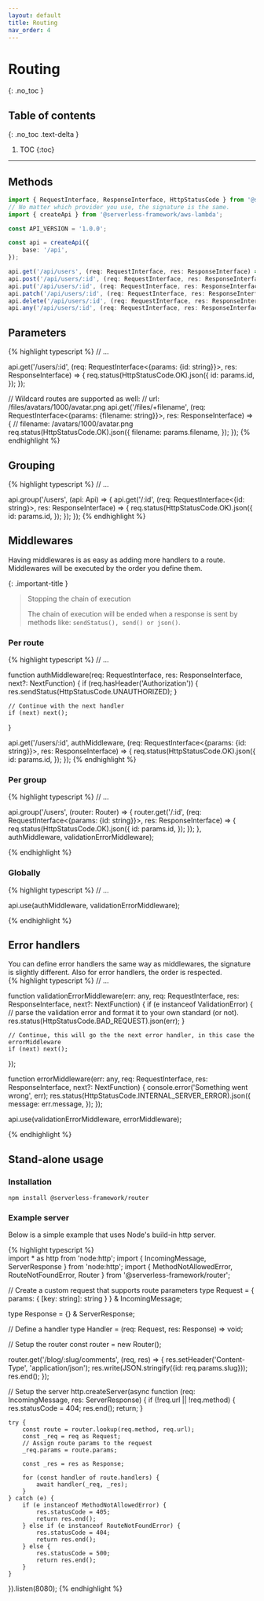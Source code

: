 ```yaml
---
layout: default
title: Routing
nav_order: 4
---
```


# Routing
{: .no_toc }

## Table of contents
{: .no_toc .text-delta }

1. TOC
{:toc}

---

## Methods

```typescript
import { RequestInterface, ResponseInterface, HttpStatusCode } from '@serverless-framework/core';
// No matter which provider you use, the signature is the same.
import { createApi } from '@serverless-framework/aws-lambda';

const API_VERSION = '1.0.0';

const api = createApi({
    base: '/api',
});

api.get('/api/users', (req: RequestInterface, res: ResponseInterface) => {});
api.post('/api/users/:id', (req: RequestInterface, res: ResponseInterface) => {});
api.put('/api/users/:id', (req: RequestInterface, res: ResponseInterface) => {});
api.patch('/api/users/:id', (req: RequestInterface, res: ResponseInterface) => {});
api.delete('/api/users/:id', (req: RequestInterface, res: ResponseInterface) => {});
api.any('/api/users/:id', (req: RequestInterface, res: ResponseInterface) => {});
```

## Parameters
{% highlight typescript %}
// ...

api.get('/users/:id', (req: RequestInterface<{params: {id: string}}>, res: ResponseInterface) => {
        req.status(HttpStatusCode.OK).json({
        id: params.id,
    });
});

// Wildcard routes are supported as well:
// url: /files/avatars/1000/avatar.png
api.get('/files/+filename', (req: RequestInterface<{params: {filename: string}}>, res: ResponseInterface) => {
    // filename: /avatars/1000/avatar.png
    req.status(HttpStatusCode.OK).json({
        filename: params.filename,
    });
});
{% endhighlight %}

## Grouping 
{% highlight typescript %}
// ...

api.group('/users', (api: Api) => {
    api.get('/:id', (req: RequestInterface<{id: string}>, res: ResponseInterface) => {
        req.status(HttpStatusCode.OK).json({
            id: params.id,
        });
    });
});
{% endhighlight %}

## Middlewares
Having middlewares is as easy as adding more handlers to a route.  
Middlewares will be executed by the order you define them.  

{: .important-title }
> Stopping the chain of execution
>
>The chain of execution will be ended when a response is sent by methods like:
>`sendStatus(), send() or json()`.

### Per route
{% highlight typescript %}
// ...

function authMiddleware(req: RequestInterface, res: ResponseInterface, next?: NextFunction) {
    if (req.hasHeader('Authorization')) {
        res.sendStatus(HttpStatusCode.UNAUTHORIZED);
    }

    // Continue with the next handler
    if (next) next();
}

api.get('/users/:id', authMiddleware, (req: RequestInterface<{params: {id: string}}>, res: ResponseInterface) => {
    req.status(HttpStatusCode.OK).json({
        id: params.id,
    });
});
{% endhighlight %}

### Per group

{% highlight typescript %}
// ...

api.group('/users', (router: Router) => {
    router.get('/:id', (req: RequestInterface<{params: {id: string}}>, res: ResponseInterface) => {
        req.status(HttpStatusCode.OK).json({
            id: params.id,
        });
    });
}, authMiddleware, validationErrorMiddleware);

{% endhighlight %}

### Globally

{% highlight typescript %}
// ...

api.use(authMiddleware, validationErrorMiddleware);

{% endhighlight %}

## Error handlers
You can define error handlers the same way as middlewares, the signature is slightly different.
Also for error handlers, the order is respected.  
{% highlight typescript %}
// ...

function validationErrorMiddleware(err: any, req: RequestInterface, res: ResponseInterface, next?: NextFunction) {
    if (e instanceof ValidationError) {
        // parse the validation error and format it to your own standard (or not).
        res.status(HttpStatusCode.BAD_REQUEST).json(err);
    }

    // Continue, this will go the the next error handler, in this case the errorMiddleware
    if (next) next();
});

function errorMiddleware(err: any, req: RequestInterface, res: ResponseInterface, next?: NextFunction) {
    console.error('Something went wrong', err);
    res.status(HttpStatusCode.INTERNAL_SERVER_ERROR).json({
        message: err.message,
    });
});

api.use(validationErrorMiddleware, errorMiddleware);

{% endhighlight %}

## Stand-alone usage

### Installation

```shell
npm install @serverless-framework/router
```

### Example server

Below is a simple example that uses Node's build-in http server.  

{% highlight typescript %}  
import * as http from 'node:http';
import { IncomingMessage, ServerResponse } from 'node:http';
import { MethodNotAllowedError, RouteNotFoundError, Router } from '@serverless-framework/router';

// Create a custom request that supports route parameters
type Request = {
params: { [key: string]: string }
} & IncomingMessage;

type Response = {} & ServerResponse;

// Define a handler
type Handler = (req: Request, res: Response) => void;

// Setup the router
const router = new Router<Handler>();

router.get('/blog/:slug/comments', (req, res) => {
    res.setHeader('Content-Type', 'application/json');
    res.write(JSON.stringify({id: req.params.slug}));
    res.end();
});

// Setup the server
http.createServer(async function (req: IncomingMessage, res: ServerResponse) {
    if (!req.url || !req.method) {
        res.statusCode = 404;
        res.end();
        return;
    }

    try {
        const route = router.lookup(req.method, req.url);
        const _req = req as Request;
        // Assign route params to the request
        _req.params = route.params;
    
        const _res = res as Response;
    
        for (const handler of route.handlers) {
            await handler(_req, _res);
        }
    } catch (e) {
        if (e instanceof MethodNotAllowedError) {
            res.statusCode = 405;
            return res.end();
        } else if (e instanceof RouteNotFoundError) {
            res.statusCode = 404;
            return res.end();
        } else {
            res.statusCode = 500;
            return res.end();
        }
    }
}).listen(8080);
{% endhighlight %}